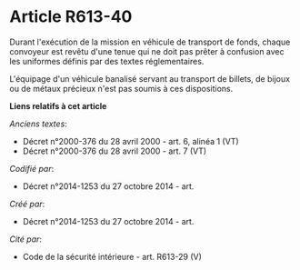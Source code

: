 # Article R613-40

Durant l'exécution de la mission en véhicule de transport de fonds, chaque convoyeur est revêtu d'une tenue qui ne doit pas
prêter à confusion avec les uniformes définis par des textes réglementaires.

L'équipage d'un véhicule banalisé servant au transport de billets, de bijoux ou de métaux précieux n'est pas soumis à ces
dispositions.

**Liens relatifs à cet article**

_Anciens textes_:

  - Décret n°2000-376 du 28 avril 2000 - art. 6, alinéa 1 (VT)
  - Décret n°2000-376 du 28 avril 2000 - art. 7 (VT)

_Codifié par_:

  - Décret n°2014-1253 du 27 octobre 2014 - art.

_Créé par_:

  - Décret n°2014-1253 du 27 octobre 2014 - art.

_Cité par_:

  - Code de la sécurité intérieure - art. R613-29 (V)
